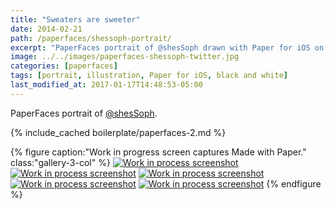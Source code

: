 ```yaml
---
title: "Sweaters are sweeter"
date: 2014-02-21
path: /paperfaces/shessoph-portrait/
excerpt: "PaperFaces portrait of @shesSoph drawn with Paper for iOS on an iPad."
image: ../../images/paperfaces-shessoph-twitter.jpg
categories: [paperfaces]
tags: [portrait, illustration, Paper for iOS, black and white]
last_modified_at: 2017-01-17T14:48:53-05:00
---
```


PaperFaces portrait of [@shesSoph](https://twitter.com/shesSoph).

{% include_cached boilerplate/paperfaces-2.md %}

{% figure caption:"Work in progress screen captures Made with Paper." class:"gallery-3-col" %}
[![Work in process screenshot](../../images/paperfaces-shessoph-process-1-600.jpg)](../../images/paperfaces-shessoph-process-1-lg.jpg)
[![Work in process screenshot](../../images/paperfaces-shessoph-process-2-600.jpg)](../../images/paperfaces-shessoph-process-2-lg.jpg)
[![Work in process screenshot](../../images/paperfaces-shessoph-process-3-600.jpg)](../../images/paperfaces-shessoph-process-3-lg.jpg)
[![Work in process screenshot](../../images/paperfaces-shessoph-process-4-600.jpg)](../../images/paperfaces-shessoph-process-4-lg.jpg)
[![Work in process screenshot](../../images/paperfaces-shessoph-process-5-600.jpg)](../../images/paperfaces-shessoph-process-5-lg.jpg)
{% endfigure %}
